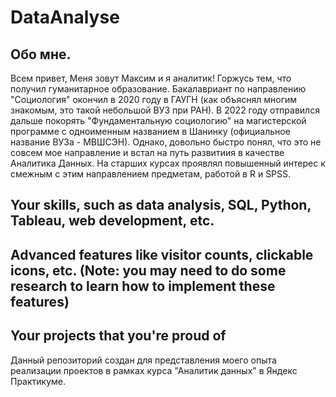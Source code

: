 # DataAnalyse

## Обо мне.
Всем привет, 
Меня зовут Максим и я аналитик! 
Горжусь тем, что получил гуманитарное образование. Бакалавриант по направлению "Социология" окончил в 2020 году в ГАУГН (как объяснял многим знакомым, это такой небольшой ВУЗ при РАН). В 2022 году отправился дальше покорять "Фундаментальную социологию" на магистерской программе с одноименным названием в Шанинку (официальное название ВУЗа - МВШСЭН). Однако, довольно быстро понял, что это не совсем мое направление и встал на путь развитиия в качестве Аналитика Данных. На старших курсах проявлял повышенный интерес к смежным с этим направлением предметам, работой в R и SPSS.


## Your skills, such as data analysis, SQL, Python, Tableau, web development, etc.
## Advanced features like visitor counts, clickable icons, etc. (Note: you may need to do some research to learn how to implement these features)
## Your projects that you're proud of

Данный репозиторий создан для представления моего опыта реализации проектов в рамках курса "Аналитик данных" в Яндекс Практикуме.
